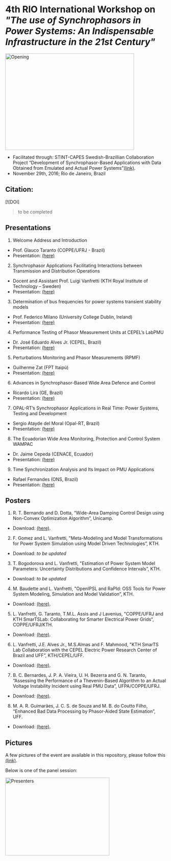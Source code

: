 # 4th RIO International Workshop on *"The use of Synchrophasors in Power Systems: An Indispensable Infrastructure in the 21st Century"*
<img src="https://github.com/SmarTS-Lab-Parapluie/2016_STINT-CAPES-SynchrophasorWorkshop/blob/master/03_Pictures/Photo%202016-11-29%2C%2008%2024%2032.jpg" alt="Opening" width="403" height="302">

- Facilitated through: STINT-CAPES Swedish-Brazillian Collaboration Project “Development of Synchrophasor-Based Applications with Data Obtained from Emulated and Actual Power Systems”[(link)](http://www.stint.se/en/241/var/newsID/357).
- November 29th, 2016; Rio de Janeiro, Brazil

## Citation:
[![DOI]

> to be completed

## Presentations
 
1. Welcome Address and Introduction
  - Prof. Glauco Taranto (COPPE/UFRJ - Brazil)
  - Presentation: [(here)](https://github.com/SmarTS-Lab-Parapluie/2016_STINT-CAPES-SynchrophasorWorkshop/blob/master/01_Presentations/01_G_Taranto_IV_Workshop_PMU_in_Rio.pdf)

2. Synchrophasor Applications Facilitating Interactions between Transmission and Distribution Operations
  - Docent and Assistant Prof. Luigi Vanfretti (KTH Royal Institute of Technology – Sweden)
  - Presentation: [(here)](https://github.com/SmarTS-Lab-Parapluie/2016_STINT-CAPES-SynchrophasorWorkshop/blob/master/01_Presentations/02_L_Vanfretti_IV_Workshop_PMU_in_Rio.pdf)
  
3. Determination of bus frequencies for power systems transient stability models
  - Prof. Federico Milano (University College Dublin, Ireland)
  - Presentation: [(here)](https://github.com/SmarTS-Lab-Parapluie/2016_STINT-CAPES-SynchrophasorWorkshop/blob/master/01_Presentations/03_F_MIlano_IV_Workshop_PMU_in_Rio.pdf)
  
4. Performance Testing of Phasor Measurement Units at CEPEL’s LabPMU
  - Dr. José Eduardo Alves Jr. (CEPEL, Brazil)
  - Presentation: [(here)](https://github.com/SmarTS-Lab-Parapluie/2016_STINT-CAPES-SynchrophasorWorkshop/blob/master/01_Presentations/04_J_Alves_IV_Workshop_PMU_in_Rio.pdf)

5. Perturbations Monitoring and Phasor Measurements (RPMF)
  - Guilherme Zat (FPT Itaipú)
  - Presentation: [(here)](https://github.com/SmarTS-Lab-Parapluie/2016_STINT-CAPES-SynchrophasorWorkshop/blob/master/01_Presentations/05_G_Zat_IV_Workshop_PMU_in_Rio.pdf)

6. Advances in Synchrophasor-Based Wide Area Defence and Control
  - Ricardo Lira (GE, Brazil)
  - Presentation: [(here)](https://github.com/SmarTS-Lab-Parapluie/2016_STINT-CAPES-SynchrophasorWorkshop/blob/master/01_Presentations/06_R_Lira_IV_Workshop_PMU_in_Rio.pdf)

7. OPAL-RT’s Synchrophasor Applications in Real Time: Power Systems, Testing and Development
  - Sergio Atayde del Moral (Opal-RT, Brazil)
  - Presentation: [(here)](https://github.com/SmarTS-Lab-Parapluie/2016_STINT-CAPES-SynchrophasorWorkshop/blob/master/01_Presentations/07_S_delMoral_IV_Workshop_PMU_in_Rio.pdf)

8. The Ecuadorian Wide Area Monitoring, Protection and Control System WAMPAC
  - Dr. Jaime Cepeda (CENACE, Ecuador)
  - Presentation: [(here)](https://github.com/SmarTS-Lab-Parapluie/2016_STINT-CAPES-SynchrophasorWorkshop/blob/master/01_Presentations/08_J_Cepeda_IV_Workshop_PMU_in_Rio.pdf)

9. Time Synchronization Analysis and Its Impact on PMU Applications
  - Rafael Fernandes (ONS, Brazil)
  - Presentation: [(here)](https://github.com/SmarTS-Lab-Parapluie/2016_STINT-CAPES-SynchrophasorWorkshop/blob/master/01_Presentations/09_R_Fernandes_IV_Workshop_PMU_in_Rio.pdf)

## Posters
   
1. R. T. Bernando and D. Dotta, “Wide-Area Damping Control Design using Non-Convex Optimization Algorithm”, Unicamp.
  - Download: [(here)](https://github.com/SmarTS-Lab-Parapluie/2016_STINT-CAPES-SynchrophasorWorkshop/blob/master/02_Posters/01_Poster_R_Bernardo_IV_PMU_in_Rio.pdf).

2. F. Gomez and L. Vanfretti, "Meta-Modeling and Model Transformations for Power System Simulation using Model Driven Technologies”, KTH.
  - Download: *to be updated*

3. T. Bogodorova and L. Vanfretti, "Estimation of Power System Model Parameters: Uncertainty Distributions and Confidence Intervals”, KTH.
  - Download: *to be updated*
  
4. M. Baudette and L. Vanfretti, "OpenIPSL and RaPId: OSS Tools for Power System Modeling, Simulation and Model Validation”, KTH.
  - Download: [(here)](https://github.com/SmarTS-Lab-Parapluie/2016_STINT-CAPES-SynchrophasorWorkshop/blob/master/02_Posters/04_2016%20RaPId%20OpenIPSL%20poster.pdf).

5. L. Vanfretti, G. Taranto, T.M.L. Assis and J Lavenius, "COPPE/UFRJ and KTH SmarTSLab: Collaborating for Smarter Electrical Power Grids“, COPPE/UFRJ/KTH.
  - Download: [(here)](https://github.com/SmarTS-Lab-Parapluie/2016_STINT-CAPES-SynchrophasorWorkshop/blob/master/02_Posters/05_STINT_KTH-COPPE.pdf).

6. L. Vanfretti, J.E. Alves Jr., M.S.Almas and F. Mahmood, "KTH SmarTS Lab Collaboration with the CEPEL Electric Power Research Center of Brazil and UFF”, KTH/CEPEL/UFF.
  - Download: [(here)](https://github.com/SmarTS-Lab-Parapluie/2016_STINT-CAPES-SynchrophasorWorkshop/blob/master/02_Posters/06_joseeduardo_kth.pdf).

7. B. C. Bernardes, J. P. A. Vieira, U. H. Bezerra and G. N. Taranto, “Assessing the Performance of a Thevenin-Based Algorithm to an Actual Voltage Instability Incident using Real PMU Data”, UFPA/COPPE/UFRJ.
  - Download: [(here)](https://github.com/SmarTS-Lab-Parapluie/2016_STINT-CAPES-SynchrophasorWorkshop/blob/master/02_Posters/07_Poster_B_Bernardes_IV_PMU_in_Rio.pdf).

8. M. A. R. Guimarães, J. C. S. de Souza and M. B. do Coutto Filho, “Enhanced Bad Data Processing by Phasor-Aided State Estimation”, UFF.
  - Download: [(here)](https://github.com/SmarTS-Lab-Parapluie/2016_STINT-CAPES-SynchrophasorWorkshop/blob/master/02_Posters/08_Poster_M_Guimaraens_IV_PMU_in_Rio.pdf).

## Pictures
A few pictures of the event are available in this repository, please follow this [(link)](https://github.com/SmarTS-Lab-Parapluie/2016_STINT-CAPES-SynchrophasorWorkshop/tree/master/03_Pictures).

Below is one of the panel session:

<img src="https://github.com/SmarTS-Lab-Parapluie/2016_STINT-CAPES-SynchrophasorWorkshop/blob/master/03_Pictures/Photo%202016-11-29%2C%2017%2030%2027%20(1).jpg" alt="Presenters" width="326" height="244">
